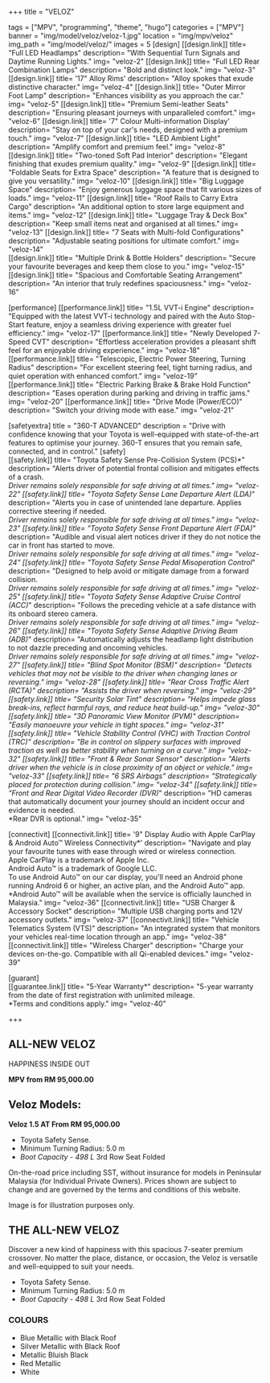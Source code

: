+++
title = "VELOZ"

tags = ["MPV", "programming", "theme", "hugo"]
categories = ["MPV"]
banner = "img/model/veloz/veloz-1.jpg"
location = "img/mpv/veloz"
img_path = "img/model/veloz/"
images = 5
[design]
   [[design.link]]
     title= "Full LED Headlamps"
     description= "With Sequential Turn Signals and Daytime Running Lights."
     img= "veloz-2"
   [[design.link]]
     title= "Full LED Rear Combination Lamps"
     description= "Bold and distinct look."
     img= "veloz-3"
   [[design.link]]
     title= '17" Alloy Rims'
     description= "Alloy spokes that exude distinctive character."
     img= "veloz-4"
   [[design.link]]
     title= "Outer Mirror Foot Lamp"
     description= "Enhances visibility as you approach the car."
     img= "veloz-5"
   [[design.link]]
     title= "Premium Semi-leather Seats"
     description= "Ensuring pleasant journeys with unparalleled comfort."
     img= "veloz-6"
   [[design.link]]
     title= '7" Colour Multi-information Display'
     description= "Stay on top of your car's needs, designed with a premium touch."
     img= "veloz-7"
   [[design.link]]
     title= "LED Ambient Light"
     description= "Amplify comfort and premium feel."
     img= "veloz-8"
   [[design.link]]
     title= "Two-toned Soft Pad Interior"
     description= "Elegant finishing that exudes premium quality."
     img= "veloz-9"
   [[design.link]]
     title= "Foldable Seats for Extra Space"
     description= "A feature that is designed to give you versatility."
     img= "veloz-10"
   [[design.link]]
     title= "Big Luggage Space"
     description= "Enjoy generous luggage space that fit various sizes of loads."
     img= "veloz-11"
   [[design.link]]
     title= "Roof Rails to Carry Extra Cargo"
     description= "An additional option to store large equipment and items."
     img= "veloz-12"
   [[design.link]]
     title= "Luggage Tray & Deck Box"
     description= "Keep small items neat and organised at all times."
     img= "veloz-13"
   [[design.link]]
     title= "7 Seats with Multi-fold Configurations"
     description= "Adjustable seating positions for ultimate comfort."
     img= "veloz-14"   
   [[design.link]]
     title= "Multiple Drink & Bottle Holders"
     description= "Secure your favourite beverages and keep them close to you."
     img= "veloz-15"
   [[design.link]]
     title= "Spacious and Comfortable Seating Arrangement"
     description= "An interior that truly redefines spaciousness."
     img= "veloz-16"  
 
[performance]
   [[performance.link]]
     title= "1.5L VVT-i Engine"
     description= "Equipped with the latest VVT-i technology and paired with the Auto Stop-Start feature, enjoy a seamless driving experience with greater fuel efficiency."
     img= "veloz-17"
   [[performance.link]]
     title= "Newly Developed 7-Speed CVT"
     description= "Effortless acceleration provides a pleasant shift feel for an enjoyable driving experience."
     img= "veloz-18"
   [[performance.link]]
     title= "Telescopic, Electric Power Steering, Turning Radius"
     description= "For excellent steering feel, tight turning radius, and quiet operation with enhanced comfort."
     img= "veloz-19"
   [[performance.link]]
     title= "Electric Parking Brake & Brake Hold Function"
     description= "Eases operation during parking and driving in traffic jams."
     img= "veloz-20"
   [[performance.link]]
     title= "Drive Mode (Power/ECO)"
     description= "Switch your driving mode with ease."
     img= "veloz-21"

[safetyextra]
  title = "360-T ADVANCED"
  description = "Drive with confidence knowing that your Toyota is well-equipped with state-of-the-art features to optimise your journey. 360-T ensures that you remain safe, connected, and in control."
[safety]  
   [[safety.link]]
     title= "Toyota Safety Sense Pre-Collision System (PCS)*"
     description= "Alerts driver of potential frontal collision and mitigates effects of a crash.<br>*Driver remains solely responsible for safe driving at all times."
     img= "veloz-22"
   [[safety.link]]
     title= "Toyota Safety Sense Lane Departure Alert (LDA)*"
     description= "Alerts you in case of unintended lane departure. Applies corrective steering if needed.<br>*Driver remains solely responsible for safe driving at all times."
     img= "veloz-23"
   [[safety.link]]
     title= "Toyota Safety Sense Front Departure Alert (FDA)*"
     description= "Audible and visual alert notices driver if they do not notice the car in front has started to move.<br>*Driver remains solely responsible for safe driving at all times."
     img= "veloz-24"
   [[safety.link]]
     title= "Toyota Safety Sense Pedal Misoperation Control*"
     description= "Designed to help avoid or mitigate damage from a forward collision.<br>*Driver remains solely responsible for safe driving at all times."
     img= "veloz-25"
   [[safety.link]]
     title= "Toyota Safety Sense Adaptive Cruise Control (ACC)*"
     description= "Follows the preceding vehicle at a safe distance with its onboard stereo camera.<br>*Driver remains solely responsible for safe driving at all times."
     img= "veloz-26"
   [[safety.link]]
     title= "Toyota Safety Sense Adaptive Driving Beam (ADB)*"
     description= "Automatically adjusts the headlamp light distribution to not dazzle preceding and oncoming vehicles.<br>*Driver remains solely responsible for safe driving at all times."
     img= "veloz-27"
   [[safety.link]]
     title= "Blind Spot Monitor (BSM)"
     description= "Detects vehicles that may not be visible to the driver when changing lanes or reversing."
     img= "veloz-28"
   [[safety.link]]
     title= "Rear Cross Traffic Alert (RCTA)"
     description= "Assists the driver when reversing."
     img= "veloz-29"
   [[safety.link]]
     title= "Security Solar Tint"
     description= "Helps impede glass break-ins, reflect harmful rays, and reduce heat build-up."
     img= "veloz-30"
   [[safety.link]]
     title= "3D Panoramic View Monitor (PVM)"
     description= "Easily manoeuvre your vehicle in tight spaces."
     img= "veloz-31"
   [[safety.link]]
     title= "Vehicle Stability Control (VHC) with Traction Control (TRC)"
     description= "Be in control on slippery surfaces with improved traction as well as better stability when turning on a curve."
     img= "veloz-32"
   [[safety.link]]
     title= "Front & Rear Sonar Sensor"
     description= "Alerts driver when the vehicle is in close proximity of an object or vehicle."
     img= "veloz-33"
   [[safety.link]]
     title= "6 SRS Airbags"
     description= "Strategically placed for protection during collision."
     img= "veloz-34"
   [[safety.link]]
     title= "Front and Rear Digital Video Recorder (DVR)*"
     description= "HD cameras that automatically document your journey should an incident occur and evidence is needed.<br>*Rear DVR is optional."
     img= "veloz-35"


[connectivit]
   [[connectivit.link]]
     title= '9" Display Audio with Apple CarPlay & Android Auto™ Wireless Connectivity*'
     description= "Navigate and play your favourite tunes with ease through wired or wireless connection.<br>Apple CarPlay is a trademark of Apple Inc.<br>Android Auto™ is a trademark of Google LLC.<br>To use Android Auto™ on our car display, you'll need an Android phone running Android 6 or higher, an active plan, and the Android Auto™ app.<br>*Android Auto™ will be available when the service is officially launched in Malaysia."
     img= "veloz-36"
   [[connectivit.link]]
     title= "USB Charger & Accessory Socket"
     description= "Multiple USB charging ports and 12V accessory outlets."
     img= "veloz-37"
   [[connectivit.link]]
     title= "Vehicle Telematics System (VTS)"
     description= "An integrated system that monitors your vehicles real-time location through an app."
     img= "veloz-38"
   [[connectivit.link]]
     title= "Wireless Charger"
     description= "Charge your devices on-the-go. Compatible with all Qi-enabled devices."
     img= "veloz-39"
     

[guarant]  
   [[guarantee.link]]
     title= "5-Year Warranty*"
     description= "5-year warranty from the date of first registration with unlimited mileage.<br>*Terms and conditions apply."
     img= "veloz-40"


+++
## ALL-NEW VELOZ

HAPPINESS
INSIDE OUT

**MPV from RM 95,000.00**

## Veloz Models:

**Veloz 1.5 AT  From RM 95,000.00**
- Toyota Safety Sense.
- Minimum Turning Radius: 5.0 m
- *Boot Capacity - 498 L*
   3rd Row Seat Folded

On-the-road price including SST, without insurance for models in Peninsular Malaysia (for Individual Private Owners).
Prices shown are subject to change and are governed by the terms and conditions of this website.

Image is for illustration purposes only.
 
## THE ALL-NEW VELOZ
Discover a new kind of happiness with this spacious 7-seater premium crossover. No matter the place, distance, or occasion, the Veloz is versatile and well-equipped to suit your needs.

- Toyota Safety Sense.
- Minimum Turning Radius: 5.0 m
- *Boot Capacity - 498 L*
   3rd Row Seat Folded

### COLOURS
- Blue Metallic with Black Roof
- Silver Metallic with Black Roof
- Metallic Bluish Black
- Red Metallic
- White
